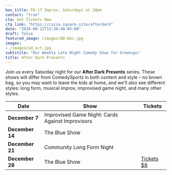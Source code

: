 ```yaml
---
box_title: PG-17 Improv. Saturdays at 10pm
contact: "true"
cta: Get Tickets Now
cta_link: "https://cszsa.square.site/afterdark"
date: "2018-08-12T13:38:48-05:00"
draft: false
featured_image: /images/AD-Dec.jpg
images:
- /images/ad_oct.jpg
subtitile: "Our Weekly Late Night Comedy Show for Grownups"
title: After Dark Presents
---
```


Join us every Saturday night for our **After Dark Presents** series. These shows will differ from ComedySportz in both content and style – no brown bag, so you may want to leave the kids at home, and we'll also see different styles: long form, musical improv, improvised game night, and many other styles.

<a id="tickets"></a>

| **Date** | **Show** | **Tickets** |
|----------|------|-----------------|
| **December 7**   |Improvised Game Night: Cards Against Improvisors   ||
| **December 14** |The Blue Show||
| **December 21**   | Community Long Form Night  ||
| **December 28**   |The Blue Show   |[Tickets $8](https://cszsa.square.site/product/dec-28-after-dark-the-blue-show/147?cs=true)   |
